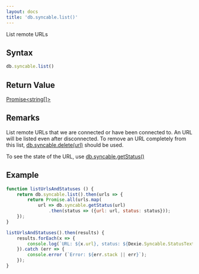 ```yaml
---
layout: docs
title: 'db.syncable.list()'
---
```


List remote URLs

## Syntax

```javascript
db.syncable.list()
```

## Return Value

[Promise&lt;string[]&gt;](/docs/Promise/Promise)

## Remarks
List remote URLs that we are connected or have been connected to. An URL will be listed even after disconnected. To remove an URL completely from this list, [db.syncable.delete(url)](/docs/Syncable/db.syncable.delete()) should be used.

To see the state of the URL, use [db.syncable.getStatus()](/docs/Syncable/db.syncable.getStatus())

## Example

```javascript
function listUrlsAndStatuses () {
    return db.syncable.list().then(urls => {
        return Promise.all(urls.map(
            url => db.syncable.getStatus(url)
                .then(status => ({url: url, status: status}));
    });
}

listUrlsAndStatuses().then(results) {
    results.forEach(x => {
        console.log(`URL: ${x.url}, status: ${Dexie.Syncable.StatusTexts[x.status]}`);
    }).catch (err => {
        console.error (`Error: ${err.stack || err}`);
    });
}
```
